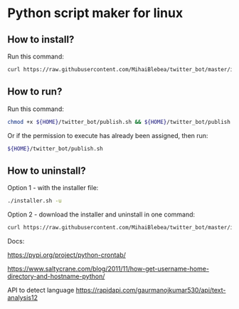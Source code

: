 # Python script maker for linux


## How to install?
Run this command:
```bash
curl https://raw.githubusercontent.com/MihaiBlebea/twitter_bot/master/installer.sh --output installer.sh --silent && chmod +x ./installer.sh && ./installer.sh
```


## How to run?
Run this command:
```bash
chmod +x ${HOME}/twitter_bot/publish.sh && ${HOME}/twitter_bot/publish.sh
```

Or if the permission to execute has already been assigned, then run:
```bash
${HOME}/twitter_bot/publish.sh
```


## How to uninstall?
Option 1 - with the installer file: 
```bash
./installer.sh -u
```

Option 2 - download the installer and uninstall in one command:
```bash
curl https://raw.githubusercontent.com/MihaiBlebea/twitter_bot/master/installer.sh --output installer.sh --silent && chmod +x ./installer.sh && ./installer.sh -u && rm -rf ./installer.sh
```

Docs:

https://pypi.org/project/python-crontab/

https://www.saltycrane.com/blog/2011/11/how-get-username-home-directory-and-hostname-python/

API to detect language https://rapidapi.com/gaurmanojkumar530/api/text-analysis12